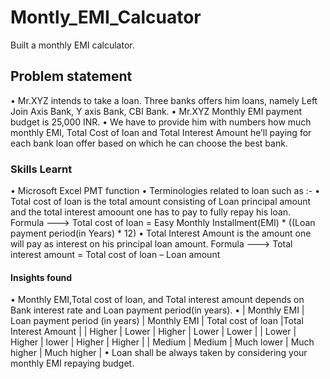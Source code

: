# Montly_EMI_Calcuator
Built a monthly EMI calculator.

## Problem statement 
• Mr.XYZ intends to take a loan. Three banks offers him loans, namely Left Join Axis Bank, Y axis Bank, CBI Bank.
• Mr.XYZ Monthly EMI payment budget is 25,000 INR.
• We have to provide him with numbers how much monthly EMI, Total Cost of loan and Total Interest Amount he’ll paying for each bank loan offer based on which he can choose the best bank.

### Skills Learnt
• Microsoft Excel PMT function
• Terminologies related to loan such as :-
    • Total cost of loan is the total amount consisting of Loan principal amount and the total interest amoount one has to pay to fully repay his loan.
       Formula ---> Total cost of loan = Easy Monthly Installment(EMI) * ((Loan payment period(in Years) * 12)
    • Total Interest Amount is the amount one will pay as interest on his principal loan amount.
       Formula ---> Total interest amount = Total cost of loan – Loan amount

#### Insights found
• Monthly EMI,Total cost of loan, and Total interest amount depends on Bank interest rate and Loan payment period(in years).
• | Monthly EMI | Loan payment period (in years) | Monthly EMI | Total cost of loan |Total Interest Amount |
  | Higher      | Lower                          | Higher      | Lower              | Lower                |
  | Lower       | Higher                         | lower       | Higher             | Higher               |
  | Medium      | Medium                         | Much lower  | Much higher        | Much higher          |
• Loan shall be always taken by considering your monthly EMI repaying budget.
